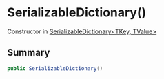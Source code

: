 # SerializableDictionary()

Constructor in [SerializableDictionary\<TKey, TValue\>](/docs/api/csharp/yarn.unity.serializabledictionary-2.md)

## Summary



```csharp
public SerializableDictionary()
```

